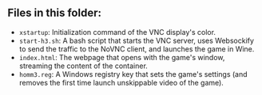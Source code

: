 ## Files in this folder: 
- `xstartup`: Initialization command of the VNC display's color. 
- `start-h3.sh`: A bash script that starts the VNC server, uses Websockify to send the traffic to the NoVNC client, and launches the game in Wine.
- `index.html`: The webpage that opens with the game's window, streaming the content of the container. 
- `homm3.reg`: A Windows registry key that sets the game's settings (and removes the first time launch unskippable video of the game). 
